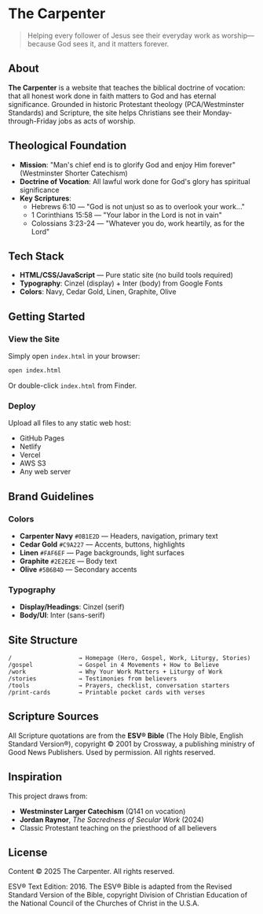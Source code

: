 # The Carpenter

> Helping every follower of Jesus see their everyday work as worship—because God sees it, and it matters forever.

## About

**The Carpenter** is a website that teaches the biblical doctrine of vocation: that all honest work done in faith matters to God and has eternal significance. Grounded in historic Protestant theology (PCA/Westminster Standards) and Scripture, the site helps Christians see their Monday-through-Friday jobs as acts of worship.

## Theological Foundation

- **Mission**: "Man's chief end is to glorify God and enjoy Him forever" (Westminster Shorter Catechism)
- **Doctrine of Vocation**: All lawful work done for God's glory has spiritual significance
- **Key Scriptures**:
  - Hebrews 6:10 — "God is not unjust so as to overlook your work..."
  - 1 Corinthians 15:58 — "Your labor in the Lord is not in vain"
  - Colossians 3:23-24 — "Whatever you do, work heartily, as for the Lord"

## Tech Stack

- **HTML/CSS/JavaScript** — Pure static site (no build tools required)
- **Typography**: Cinzel (display) + Inter (body) from Google Fonts
- **Colors**: Navy, Cedar Gold, Linen, Graphite, Olive

## Getting Started

### View the Site

Simply open `index.html` in your browser:

```bash
open index.html
```

Or double-click `index.html` from Finder.

### Deploy

Upload all files to any static web host:
- GitHub Pages
- Netlify
- Vercel
- AWS S3
- Any web server

## Brand Guidelines

### Colors

- **Carpenter Navy** `#0B1E2D` — Headers, navigation, primary text
- **Cedar Gold** `#C9A227` — Accents, buttons, highlights
- **Linen** `#FAF6EF` — Page backgrounds, light surfaces
- **Graphite** `#2E2E2E` — Body text
- **Olive** `#5B6B4D` — Secondary accents

### Typography

- **Display/Headings**: Cinzel (serif)
- **Body/UI**: Inter (sans-serif)

## Site Structure

```
/                   → Homepage (Hero, Gospel, Work, Liturgy, Stories)
/gospel             → Gospel in 4 Movements + How to Believe
/work               → Why Your Work Matters + Liturgy of Work
/stories            → Testimonies from believers
/tools              → Prayers, checklist, conversation starters
/print-cards        → Printable pocket cards with verses
```

## Scripture Sources

All Scripture quotations are from the **ESV® Bible** (The Holy Bible, English Standard Version®), copyright © 2001 by Crossway, a publishing ministry of Good News Publishers. Used by permission. All rights reserved.

## Inspiration

This project draws from:
- **Westminster Larger Catechism** (Q141 on vocation)
- **Jordan Raynor**, *The Sacredness of Secular Work* (2024)
- Classic Protestant teaching on the priesthood of all believers

## License

Content © 2025 The Carpenter. All rights reserved.

ESV® Text Edition: 2016. The ESV® Bible is adapted from the Revised Standard Version of the Bible, copyright Division of Christian Education of the National Council of the Churches of Christ in the U.S.A.

